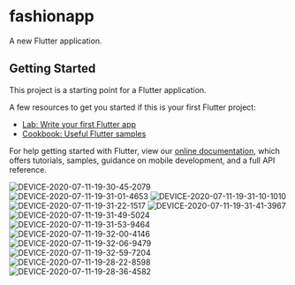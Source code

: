# fashionapp

A new Flutter application.

## Getting Started

This project is a starting point for a Flutter application.

A few resources to get you started if this is your first Flutter project:

- [Lab: Write your first Flutter app](https://flutter.dev/docs/get-started/codelab)
- [Cookbook: Useful Flutter samples](https://flutter.dev/docs/cookbook)

For help getting started with Flutter, view our
[online documentation](https://flutter.dev/docs), which offers tutorials,
samples, guidance on mobile development, and a full API reference.

![DEVICE-2020-07-11-19-30-45-2079](https://user-images.githubusercontent.com/42551979/90799904-30744a00-e314-11ea-9918-2724d67fb28d.jpg)
![DEVICE-2020-07-11-19-31-01-4653](https://user-images.githubusercontent.com/42551979/90799907-310ce080-e314-11ea-904e-b55ee6a73492.jpg)
![DEVICE-2020-07-11-19-31-10-1010](https://user-images.githubusercontent.com/42551979/90799921-336f3a80-e314-11ea-92f9-2d4fc289883d.jpg)
![DEVICE-2020-07-11-19-31-22-1517](https://user-images.githubusercontent.com/42551979/90799925-34a06780-e314-11ea-92c3-125877bcaee1.jpg)
![DEVICE-2020-07-11-19-31-41-3967](https://user-images.githubusercontent.com/42551979/90799927-3538fe00-e314-11ea-86a2-25ed88c6790d.jpg)
![DEVICE-2020-07-11-19-31-49-5024](https://user-images.githubusercontent.com/42551979/90799930-35d19480-e314-11ea-8c28-6e59393e5efb.jpg)
![DEVICE-2020-07-11-19-31-53-9464](https://user-images.githubusercontent.com/42551979/90799932-366a2b00-e314-11ea-9cee-b2cdb63fa463.jpg)
![DEVICE-2020-07-11-19-32-00-4146](https://user-images.githubusercontent.com/42551979/90799933-3702c180-e314-11ea-8d8d-b984e1a75cad.jpg)
![DEVICE-2020-07-11-19-32-06-9479](https://user-images.githubusercontent.com/42551979/90799938-379b5800-e314-11ea-8280-3a5e7f2f0527.jpg)
![DEVICE-2020-07-11-19-32-59-7204](https://user-images.githubusercontent.com/42551979/90799942-38cc8500-e314-11ea-9bda-663e2949d477.jpg)
![DEVICE-2020-07-11-19-28-22-8598](https://user-images.githubusercontent.com/42551979/90799944-39651b80-e314-11ea-9f71-5ea7c2c84df6.jpg)
![DEVICE-2020-07-11-19-28-36-4582](https://user-images.githubusercontent.com/42551979/90799946-39fdb200-e314-11ea-9165-14e40c0a58c7.jpg)
